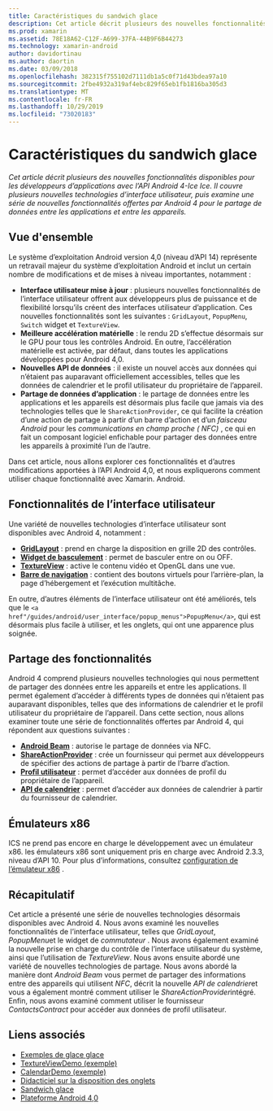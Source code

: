 ```yaml
---
title: Caractéristiques du sandwich glace
description: Cet article décrit plusieurs des nouvelles fonctionnalités disponibles pour les développeurs d’applications avec l’API Android 4-Ice Ice. Il couvre plusieurs nouvelles technologies d’interface utilisateur, puis examine une série de nouvelles fonctionnalités offertes par Android 4 pour le partage de données entre les applications et entre les appareils.
ms.prod: xamarin
ms.assetid: 78E18A62-C12F-A699-37FA-44B9F6B44273
ms.technology: xamarin-android
author: davidortinau
ms.author: daortin
ms.date: 03/09/2018
ms.openlocfilehash: 382315f755102d7111db1a5c0f71d43bdea97a10
ms.sourcegitcommit: 2fbe4932a319af4ebc829f65eb1fb1816ba305d3
ms.translationtype: MT
ms.contentlocale: fr-FR
ms.lasthandoff: 10/29/2019
ms.locfileid: "73020183"
---
```

# <a name="ice-cream-sandwich-features"></a>Caractéristiques du sandwich glace

_Cet article décrit plusieurs des nouvelles fonctionnalités disponibles pour les développeurs d’applications avec l’API Android 4-Ice Ice. Il couvre plusieurs nouvelles technologies d’interface utilisateur, puis examine une série de nouvelles fonctionnalités offertes par Android 4 pour le partage de données entre les applications et entre les appareils._

## <a name="overview"></a>Vue d'ensemble

Le système d’exploitation Android version 4,0 (niveau d’API 14) représente un retravail majeur du système d’exploitation Android et inclut un certain nombre de modifications et de mises à niveau importantes, notamment :

- **Interface utilisateur mise à jour** : plusieurs nouvelles fonctionnalités de l’interface utilisateur offrent aux développeurs plus de puissance et de flexibilité lorsqu’ils créent des interfaces utilisateur d’application. Ces nouvelles fonctionnalités sont les suivantes : `GridLayout`, `PopupMenu`, `Switch` widget et `TextureView`. 
- **Meilleure accélération matérielle** : le rendu 2D s’effectue désormais sur le GPU pour tous les contrôles Android. En outre, l’accélération matérielle est activée, par défaut, dans toutes les applications développées pour Android 4,0. 
- **Nouvelles API de données** : il existe un nouvel accès aux données qui n’étaient pas auparavant officiellement accessibles, telles que les données de calendrier et le profil utilisateur du propriétaire de l’appareil. 
- **Partage de données d’application** : le partage de données entre les applications et les appareils est désormais plus facile que jamais via des technologies telles que le `ShareActionProvider`, ce qui facilite la création d’une action de partage à partir d’un barre d’action et d’un *faisceau Android* pour les *communications en champ proche ( NFC)* , ce qui en fait un composant logiciel enfichable pour partager des données entre les appareils à proximité l’un de l’autre. 

Dans cet article, nous allons explorer ces fonctionnalités et d’autres modifications apportées à l’API Android 4,0, et nous expliquerons comment utiliser chaque fonctionnalité avec Xamarin. Android.

## <a name="user-interface-features"></a>Fonctionnalités de l’interface utilisateur

Une variété de nouvelles technologies d’interface utilisateur sont disponibles avec Android 4, notamment :

- **[GridLayout](~/android/user-interface/layouts/grid-layout.md)** : prend en charge la disposition en grille 2D des contrôles. 
- **[Widget de basculement](~/android/user-interface/controls/switch.md)** : permet de basculer entre on ou OFF. 
- **[TextureView](~/android/user-interface/controls/texture-view.md)** : active le contenu vidéo et OpenGL dans une vue. 
- **[Barre de navigation](~/android/user-interface/controls/navigation-bar.md)** : contient des boutons virtuels pour l’arrière-plan, la page d’hébergement et l’exécution multitâche. 

En outre, d’autres éléments de l’interface utilisateur ont été améliorés, tels que le `<a href"/guides/android/user_interface/popup_menus">PopupMenu</a>`, qui est désormais plus facile à utiliser, et les onglets, qui ont une apparence plus soignée.

## <a name="sharing-features"></a>Partage des fonctionnalités

Android 4 comprend plusieurs nouvelles technologies qui nous permettent de partager des données entre les appareils et entre les applications. Il permet également d’accéder à différents types de données qui n’étaient pas auparavant disponibles, telles que des informations de calendrier et le profil utilisateur du propriétaire de l’appareil. Dans cette section, nous allons examiner toute une série de fonctionnalités offertes par Android 4, qui répondent aux questions suivantes :

- **[Android Beam](~/android/platform/android-beam.md)** : autorise le partage de données via NFC.
- **[ShareActionProvider](~/android/user-interface/controls/action-bar.md)** : crée un fournisseur qui permet aux développeurs de spécifier des actions de partage à partir de l’barre d’action. 
- **[Profil utilisateur](~/android/user-interface/user-profile.md)** : permet d’accéder aux données de profil du propriétaire de l’appareil. 
- **[API de calendrier](~/android/user-interface/controls/calendar.md)** : permet d’accéder aux données de calendrier à partir du fournisseur de calendrier. 

## <a name="x86-emulators"></a>Émulateurs x86

ICS ne prend pas encore en charge le développement avec un émulateur x86. les émulateurs x86 sont uniquement pris en charge avec Android 2.3.3, niveau d’API 10. Pour plus d’informations, consultez [configuration de l’émulateur x86](~/android/get-started/installation/android-emulator/index.md) .

## <a name="summary"></a>Récapitulatif

Cet article a présenté une série de nouvelles technologies désormais disponibles avec Android 4. Nous avons examiné les nouvelles fonctionnalités de l’interface utilisateur, telles que *GridLayout*, *PopupMenu*et le widget de *commutateur* . Nous avons également examiné la nouvelle prise en charge du contrôle de l’interface utilisateur du système, ainsi que l’utilisation de *TextureView*. Nous avons ensuite abordé une variété de nouvelles technologies de partage. Nous avons abordé la manière dont *Android Beam* vous permet de partager des informations entre des appareils qui utilisent *NFC*, décrit la nouvelle *API de calendrier*et vous a également montré comment utiliser le *ShareActionProvider*intégré.
Enfin, nous avons examiné comment utiliser le fournisseur *ContactsContract* pour accéder aux données de profil utilisateur.

## <a name="related-links"></a>Liens associés

- [Exemples de glace glace](https://docs.microsoft.com/samples/xamarin/monodroid-samples/platformfeatures-ics-samples)
- [TextureViewDemo (exemple)](https://docs.microsoft.com/samples/xamarin/monodroid-samples/textureviewdemo)
- [CalendarDemo (exemple)](https://docs.microsoft.com/samples/xamarin/monodroid-samples/calendardemo)
- [Didacticiel sur la disposition des onglets](~/android/user-interface/layouts/tab-layout/index.md)
- [Sandwich glace](https://developer.android.com/about/versions/android-4.0-highlights.html)
- [Plateforme Android 4,0](https://developer.android.com/about/versions/android-4.0.html)
